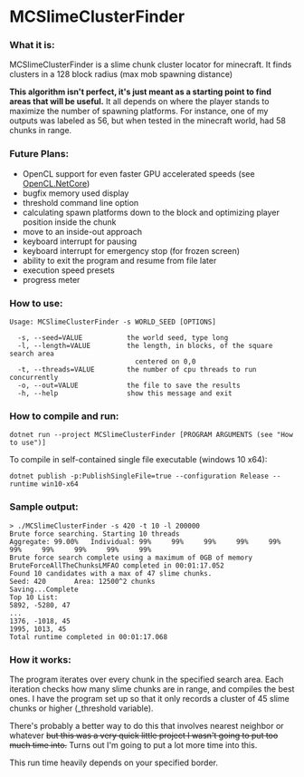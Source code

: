 # MCSlimeClusterFinder
### What it is:
MCSlimeClusterFinder is a slime chunk cluster locator for minecraft. It finds clusters in a 128 block radius (max mob spawning distance)

**This algorithm isn't perfect, it's just meant as a starting point to find areas that will be useful.** It all depends on where the player stands to maximize the number of spawning platforms. For instance, one of my outputs was labeled as 56, but when tested in the minecraft world, had 58 chunks in range.

### Future Plans:
* OpenCL support for even faster GPU accelerated speeds (see [OpenCL.NetCore](https://github.com/FracturedCodes/OpenCL.NetCore))
* bugfix memory used display
* threshold command line option
* calculating spawn platforms down to the block and optimizing player position inside the chunk
* move to an inside-out approach
* keyboard interrupt for pausing
* keyboard interrupt for emergency stop (for frozen screen)
* ability to exit the program and resume from file later
* execution speed presets
* progress meter

### How to use:
```
Usage: MCSlimeClusterFinder -s WORLD_SEED [OPTIONS]

  -s, --seed=VALUE           the world seed, type long
  -l, --length=VALUE         the length, in blocks, of the square search area
                               centered on 0,0
  -t, --threads=VALUE        the number of cpu threads to run concurrently
  -o, --out=VALUE            the file to save the results
  -h, --help                 show this message and exit
```

### How to compile and run:
`dotnet run --project MCSlimeClusterFinder [PROGRAM ARGUMENTS (see "How to use")]`

To compile in self-contained single file executable (windows 10 x64):

`dotnet publish -p:PublishSingleFile=true --configuration Release --runtime win10-x64`

### Sample output:
```
> ./MCSlimeClusterFinder -s 420 -t 10 -l 200000
Brute force searching. Starting 10 threads
Aggregate: 99.00%   Individual: 99%     99%     99%     99%     99%     99%     99%     99%     99%     99%
Brute force search complete using a maximum of 0GB of memory
BruteForceAllTheChunksLMFAO completed in 00:01:17.052
Found 10 candidates with a max of 47 slime chunks.
Seed: 420       Area: 12500^2 chunks
Saving...Complete
Top 10 List:
5892, -5280, 47
...
1376, -1018, 45
1995, 1013, 45
Total runtime completed in 00:01:17.068
```

### How it works:
The program iterates over every chunk in the specified search area. Each iteration checks how many slime chunks are in range, and compiles the best ones. I have the program set up so that it only records a cluster of 45 slime chunks or higher (_threshold variable).

There's probably a better way to do this that involves nearest neighbor or whatever ~~but this was a very quick little project I wasn't going to put too much time into.~~ Turns out I'm going to put a lot more time into this.


This run time heavily depends on your specified border.
